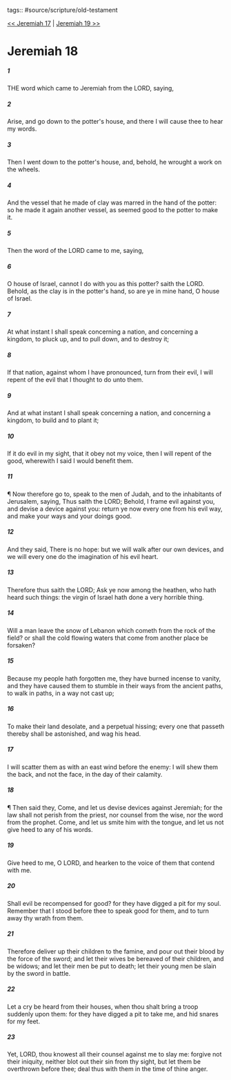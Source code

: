 tags:: #source/scripture/old-testament

[<< Jeremiah 17](/old-testament/24_Jeremiah/Jeremiah_17.md) | [Jeremiah 19 >>](/old-testament/24_Jeremiah/Jeremiah_19.md)

# Jeremiah 18

##### 1

THE word which came to Jeremiah from the LORD, saying,

##### 2

Arise, and go down to the potter's house, and there I will cause thee to hear my words.

##### 3

Then I went down to the potter's house, and, behold, he wrought a work on the wheels.

##### 4

And the vessel that he made of clay was marred in the hand of the potter: so he made it again another vessel, as seemed good to the potter to make it.

##### 5

Then the word of the LORD came to me, saying,

##### 6

O house of Israel, cannot I do with you as this potter? saith the LORD. Behold, as the clay is in the potter's hand, so are ye in mine hand, O house of Israel.

##### 7

At what instant I shall speak concerning a nation, and concerning a kingdom, to pluck up, and to pull down, and to destroy it;

##### 8

If that nation, against whom I have pronounced, turn from their evil, I will repent of the evil that I thought to do unto them.

##### 9

And at what instant I shall speak concerning a nation, and concerning a kingdom, to build and to plant it;

##### 10

If it do evil in my sight, that it obey not my voice, then I will repent of the good, wherewith I said I would benefit them.

##### 11

¶ Now therefore go to, speak to the men of Judah, and to the inhabitants of Jerusalem, saying, Thus saith the LORD; Behold, I frame evil against you, and devise a device against you: return ye now every one from his evil way, and make your ways and your doings good.

##### 12

And they said, There is no hope: but we will walk after our own devices, and we will every one do the imagination of his evil heart.

##### 13

Therefore thus saith the LORD; Ask ye now among the heathen, who hath heard such things: the virgin of Israel hath done a very horrible thing.

##### 14

Will a man leave the snow of Lebanon which cometh from the rock of the field? or shall the cold flowing waters that come from another place be forsaken?

##### 15

Because my people hath forgotten me, they have burned incense to vanity, and they have caused them to stumble in their ways from the ancient paths, to walk in paths, in a way not cast up;

##### 16

To make their land desolate, and a perpetual hissing; every one that passeth thereby shall be astonished, and wag his head.

##### 17

I will scatter them as with an east wind before the enemy: I will shew them the back, and not the face, in the day of their calamity.

##### 18

¶ Then said they, Come, and let us devise devices against Jeremiah; for the law shall not perish from the priest, nor counsel from the wise, nor the word from the prophet. Come, and let us smite him with the tongue, and let us not give heed to any of his words.

##### 19

Give heed to me, O LORD, and hearken to the voice of them that contend with me.

##### 20

Shall evil be recompensed for good? for they have digged a pit for my soul. Remember that I stood before thee to speak good for them, and to turn away thy wrath from them.

##### 21

Therefore deliver up their children to the famine, and pour out their blood by the force of the sword; and let their wives be bereaved of their children, and be widows; and let their men be put to death; let their young men be slain by the sword in battle.

##### 22

Let a cry be heard from their houses, when thou shalt bring a troop suddenly upon them: for they have digged a pit to take me, and hid snares for my feet.

##### 23

Yet, LORD, thou knowest all their counsel against me to slay me: forgive not their iniquity, neither blot out their sin from thy sight, but let them be overthrown before thee; deal thus with them in the time of thine anger.
